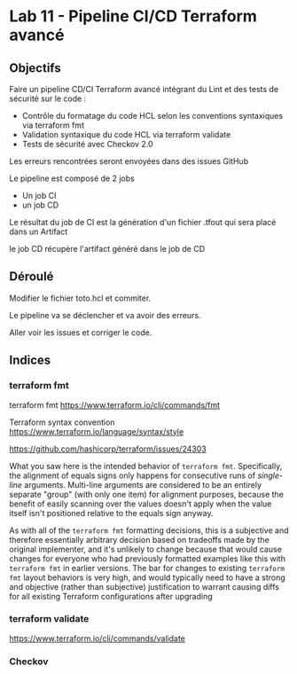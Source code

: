# Lab 11 - Pipeline CI/CD Terraform avancé

## Objectifs
Faire un pipeline CD/CI Terraform avancé intégrant du Lint et des tests de sécurité sur le code :
- Contrôle du formatage du code HCL selon les conventions syntaxiques via terraform fmt
- Validation syntaxique du code HCL via terraform validate
- Tests de sécurité avec Checkov 2.0

Les erreurs rencontrées seront envoyées dans des issues GitHub

Le pipeline est composé de 2 jobs
- Un job CI
- un job CD

Le résultat du job de CI est la génération d'un fichier .tfout qui sera placé dans un Artifact

le job CD récupère l'artifact généré dans le job de CD

## Déroulé

Modifier le fichier toto.hcl et commiter. 

Le pipeline va se déclencher et va avoir des erreurs.

Aller voir les issues et corriger le code. 

## Indices 

### terraform fmt
terraform fmt
https://www.terraform.io/cli/commands/fmt

Terraform syntax convention
https://www.terraform.io/language/syntax/style

https://github.com/hashicorp/terraform/issues/24303

What you saw here is the intended behavior of `terraform fmt`. Specifically, the alignment of equals signs only happens for consecutive runs of _single-line_ arguments. Multi-line arguments are considered to be an entirely separate "group" (with only one item) for alignment purposes, because the benefit of easily scanning over the values doesn't apply when the value itself isn't positioned relative to the equals sign anyway.

As with all of the `terraform fmt` formatting decisions, this is a subjective and therefore essentially arbitrary decision based on tradeoffs made by the original implementer, and it's unlikely to change because that would cause changes for everyone who had previously formatted examples like this with `terraform fmt` in earlier versions. The bar for changes to existing `terraform fmt` layout behaviors is very high, and would typically need to have a strong and objective (rather than subjective) justification to warrant causing diffs for all existing Terraform configurations after upgrading

### terraform validate
https://www.terraform.io/cli/commands/validate

### Checkov 
